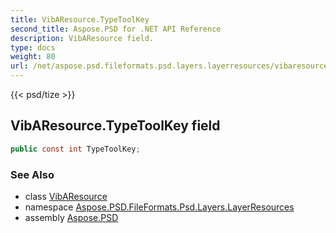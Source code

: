 ```yaml
---
title: VibAResource.TypeToolKey
second_title: Aspose.PSD for .NET API Reference
description: VibAResource field. 
type: docs
weight: 80
url: /net/aspose.psd.fileformats.psd.layers.layerresources/vibaresource/typetoolkey/
---
```

{{< psd/tize >}}
## VibAResource.TypeToolKey field

```csharp
public const int TypeToolKey;
```

### See Also

* class [VibAResource](../)
* namespace [Aspose.PSD.FileFormats.Psd.Layers.LayerResources](../../vibaresource/)
* assembly [Aspose.PSD](../../../)



